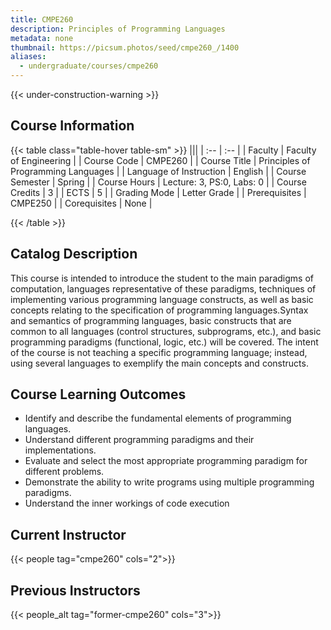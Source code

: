```yaml
---
title: CMPE260
description: Principles of Programming Languages
metadata: none
thumbnail: https://picsum.photos/seed/cmpe260_/1400
aliases:
  - undergraduate/courses/cmpe260
---
```


{{< under-construction-warning >}}

## Course Information

<!-- prettier-ignore-start -->
{{< table class="table-hover table-sm" >}}
|||
| :-- | :-- |
| Faculty | Faculty of Engineering |
| Course Code | CMPE260 |
| Course Title | Principles of Programming Languages |
| Language of Instruction | English |
| Course Semester | Spring |
| Course Hours | Lecture: 3, PS:0, Labs: 0 |
| Course Credits | 3 |
| ECTS | 5 |
| Grading Mode | Letter Grade |
| Prerequisites | CMPE250 |
| Corequisites | None |

{{< /table >}}
<!-- prettier-ignore-end -->

## Catalog Description

This course is intended to introduce the student to the main paradigms of computation, languages representative of these paradigms, techniques of implementing various programming language constructs, as well as basic concepts relating to the specification of programming languages.Syntax and semantics of programming languages, basic constructs that are common to all languages (control structures, subprograms, etc.), and basic programming paradigms (functional, logic, etc.) will be covered. The intent of the course is not teaching a specific programming language; instead, using several languages to exemplify the main concepts and constructs.

## Course Learning Outcomes
- Identify and describe the fundamental elements of programming languages.
- Understand different programming paradigms and their implementations.
- Evaluate and select the most appropriate programming paradigm for different problems.
- Demonstrate the ability to write programs using multiple programming paradigms.
- Understand the inner workings of code execution

## Current Instructor

{{< people tag="cmpe260" cols="2">}}

## Previous Instructors

{{< people_alt tag="former-cmpe260" cols="3">}}
